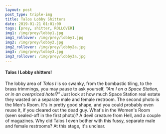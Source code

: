 ```yaml
---
layout: post
post_type: triple-img
title: Talos Lobby Shitters
date: 2019-01-21 01:01:00
tags: [prey, shitter, ROLLOVER]
img1: /img/prey/lobby1.jpg
img1_rollover: /img/prey/lobby1.jpg
img2: /img/prey/lobby2.jpg
img2_rollover: /img/prey/lobby2a.jpg
img3: /img/prey/lobby3.jpg
img3_rollover: /img/prey/lobby3a.jpg
---
```

#### Talos I Lobby shitters!

The lobby area of *Talos I* is so swanky, from the bombastic tiling, to the brass trimmings, you may pause to ask yourself, *"Am I on a Space Station, or in an overpriced hotel?"* Just look at how much Space Station real estate they wasted on a separate male and female restroom. The second photo is the Men's Room. It's in pretty good shape, and you could probably even reuse it, if you cleared out the dead guy. What's in the Women's Room (seen sealed-off in the first photo)? A devil creature from Hell, and a couple of magazines. Why did Talos I even bother with this fussy, separate male and female restrooms? At this stage, it's unclear.
